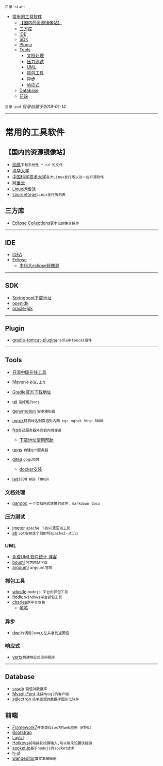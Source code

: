`目录 start`
 
- [常用的工具软件](#常用的工具软件)
    - [【国内的资源镜像站】](#国内的资源镜像站)
    - [三方库](#三方库)
    - [IDE](#ide)
    - [SDK](#sdk)
    - [Plugin](#plugin)
    - [Tools](#tools)
        - [文档处理](#文档处理)
        - [压力测试](#压力测试)
        - [UML](#uml)
        - [抓包工具](#抓包工具)
        - [异步](#异步)
        - [响应式](#响应式)
    - [Database](#database)
    - [前端](#前端)

`目录 end` *目录创建于2018-01-14*
*********************************
# 常用的工具软件
## 【国内的资源镜像站】
- [网易](http://mirrors.163.com/)`下载系统是 *-cd 的文件`
- [清华大学](https://mirrors.tuna.tsinghua.edu.cn/)
- [中国科学技术大学](mirrors.ustc.edu.cn)`各大Linux发行版以及一些开源软件`
- [阿里云](https://mirrors.aliyun.com/)
- [Linux运维派](https://mirrors-wan.geekpie.org/)
- [sourceforge](https://sourceforge.net/directory/system-administration/osdistro/livecd/os:linux/)`Linux发行版列表`

## 三方库
- [Eclipse Collections](http://www.eclipse.org/collections/)`更丰富的集合操作`

*******************
## IDE
- [IDEA](https://www.jetbrains.com/idea/)
- [Eclipse](http://www.eclipse.org/)
    - [中科大eclipse镜像源](http://mirrors.ustc.edu.cn/eclipse/technology/epp/downloads/release/)

**************
## SDK
- [Springboot下载地址](https://github.com/spring-projects/spring-boot/releases)
- [openjdk](http://openjdk.java.net/)
- [oracle-jdk](http://www.oracle.com/technetwork/cn/java/javase/downloads/index.html)

*****
## Plugin
- [gradle-tomcat-plugin](https://github.com/bmuschko/gradle-tomcat-plugin)`gradle中tomcat插件`


************
## Tools
- [开源中国在线工具](http://tool.oschina.net/)
- [Maven](http://maven.apache.org/)`不多说,上车`
- [Gradle官方下载地址](http://services.gradle.org/distributions/)
- [git](https://git-scm.com/) `最好用的vcs`
- [genymotion](https://www.genymotion.com/) `安卓模拟器`
- [ngrok](https://ngrok.com/)`随机域名到穿透到内网 eg: ngrok http 8080`
- [frp](https://diannaobos.com/frp/)`自己服务器外网到内网穿透`
    - [下载地址](https://file.diannaobos.com/frp_releases/)[使用帮助](https://diannaobos.com/post/470.html)

- [gogs](https://github.com/gogits/gogs) `自建git服务器`
- [gitea](https://github.com/go-gitea/gitea) `gogs加强`
    - [docker安装](https://docs.gitea.io/zh-cn/install-with-docker/)
- [jwt](https://jwt.io)`JSON WEB TOKEN`

### 文档处理
- [pandoc](https://github.com/jgm/pandoc) `一个文档格式转换的软件，markdown docx`

### 压力测试
- [jmeter](http://jmeter.apache.org/download_jmeter.cgi) `apache 下的开源压测工具`
- [ab](https://httpd.apache.org/docs/2.4/programs/ab.html) `apt安装这个包即可apache2-utils` 

### UML
- [免费UML软件统计 博客](http://blog.csdn.net/s464036801/article/details/8469166)
- [bouml](http://www.bouml.fr/download.html#Debian) `官方网站下载`
- [argouml](http://argouml.tigris.org/) `argouml官网`


### 抓包工具
- [whistle](https://github.com/avwo/whistle) `nodejs 平台的抓包工具`
- [fiddler](https://www.telerik.com/fiddler)`windows平台抓包工具`
- [charles](https://www.charlesproxy.com/)`跨平台收费`
    - [咳咳](http://charles.iiilab.com/)

### 异步
- [dwr](http://directwebremoting.org/dwr/index.html)`Js调用Java方法并拿到返回值`

### 响应式
- [vertx](http://vertx.io/)`构建响应式应用程序`

*****
## Database
- [sssdb](https://github.com/ideawu/ssdb) `键值对数据库`
- [Mysql-Font](https://github.com/NilsHoyer/MySQL-Front) `连接Mysql的客户端`
- [sqlectron](https://github.com/sqlectron/sqlectron-gui) `简单直观的数据库图形化软件`

## 前端
- [Framework7](http://framework7.cn/)`开发类似ios7的web应用（HTML）`
- [Bootstrap](https://v3.bootcss.com/getting-started/)
- [LayUI](http://www.layui.com/)
- [Hotkeys](https://github.com/jaywcjlove/hotkeys)`前端捕获按键输入,可以用来设置快捷键`
- [socket.io](https://socket.io)`基于nodejs的socket技术`
- [h-ui](http://h-ui.net/)
- [wangeditor](http://www.wangeditor.com/)`富文本编辑器`

